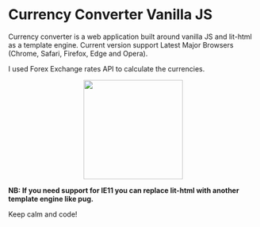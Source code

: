# Currency Converter Vanilla JS

Currency converter is a web application built around vanilla JS and lit-html as a template engine.
Current version support Latest Major Browsers (Chrome, Safari, Firefox, Edge and Opera).

I used Forex Exchange rates API to calculate the currencies.

<p align="center">
<img src="https://user-images.githubusercontent.com/6887120/42403434-75dfcdfe-8181-11e8-9ece-6fa162a0f808.png" width=200 />
</p>



**NB: If you need support for IE11 you can replace lit-html with another template engine like pug.**

Keep calm and code!